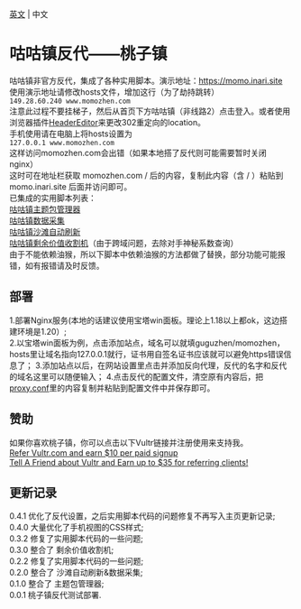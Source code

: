 [英文](README.md) | 中文  
# 咕咕镇反代——桃子镇
咕咕镇非官方反代，集成了各种实用脚本。演示地址：https://momo.inari.site   
使用演示地址请修改hosts文件，增加这行（为了劫持跳转）    
`149.28.60.240 www.momozhen.com`    
注意此过程不要挂梯子，然后从首页下方咕咕镇（非线路2）点击登入。或者使用浏览器插件[HeaderEditor](https://github.com/FirefoxBar/HeaderEditor)来更改302重定向的location。  
手机使用请在电脑上将hosts设置为   
`127.0.0.1 www.momozhen.com`    
这样访问momozhen.com会出错（如果本地搭了反代则可能需要暂时关闭nginx）   
这时可在地址栏获取 momozhen.com / 后的内容，复制此内容（含 / ）粘贴到 momo.inari.site 后面并访问即可。    
已集成的实用脚本列表：   
[咕咕镇主题包管理器](https://greasyfork.org/scripts/450204)   
[咕咕镇数据采集](https://greasyfork.org/scripts/445173)   
[咕咕镇沙滩自动刷新](https://greasyfork.org/scripts/397225)   
[咕咕镇剩余价值收割机](https://greasyfork.org/scripts/408937)（由于跨域问题，去除对手神秘系数查询）   
由于不能依赖油猴，所以下脚本中依赖油猴的方法都做了替换，部分功能可能报错，如有报错请及时反馈。

## 部署  
1.部署Nginx服务(本地的话建议使用宝塔win面板。理论上1.18以上都ok，这边搭建环境是1.20）;   
2.以宝塔win面板为例，点击添加站点，域名可以就填guguzhen/momozhen，hosts里让域名指向127.0.0.1就行，证书用自签名证书应该就可以避免https错误信息了；
3.添加站点以后，在网站设置里点击并添加反向代理，反代的名字和反代的域名这里可以随便输入；
4.点击反代的配置文件，清空原有内容后，把[proxy.conf](https://github.com/HazukiKaguya/GuguTownProxy/blob/main/proxy.conf)里的内容复制并粘贴到配置文件中并保存即可。

## 赞助    
如果你喜欢桃子镇，你可以点击以下Vultr链接并注册使用来支持我。    
[Refer Vultr.com and earn $10 per paid signup](https://www.vultr.com/?ref=7365869)  
[Tell A Friend about Vultr and Earn up to $35 for referring clients!](https://www.vultr.com/?ref=9023177-8H)  

## 更新记录  
0.4.1 优化了反代设置，之后实用脚本代码的问题修复不再写入主页更新记录;   
0.4.0 大量优化了手机视图的CSS样式;   
0.3.2 修复了实用脚本代码的一些问题;    
0.3.0 整合了 剩余价值收割机;   
0.2.2 修复了实用脚本代码的一些问题;   
0.2.0 整合了 沙滩自动刷新&数据采集;   
0.1.0 整合了 主题包管理器;   
0.0.1 桃子镇反代测试部署.
